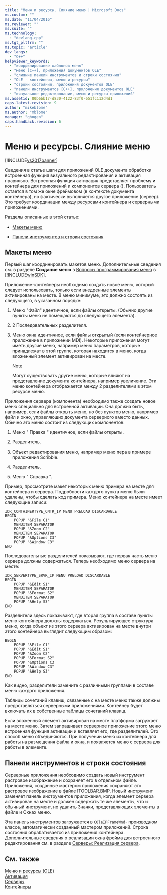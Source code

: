 ```yaml
---
title: "Меню и ресурсы. Слияние меню | Microsoft Docs"
ms.custom: ""
ms.date: "11/04/2016"
ms.reviewer: ""
ms.suite: ""
ms.technology: 
  - "devlang-cpp"
ms.tgt_pltfrm: ""
ms.topic: "article"
dev_langs: 
  - "C++"
helpviewer_keywords: 
  - "координирование шаблонов меню"
  - "меню [C++], приложения документов OLE"
  - "слияние панели инструментов и строки состояния"
  - "OLE - контейнеры, меню и ресурсы"
  - "строки состояния, приложения документов OLE"
  - "панели инструментов [C++], приложения документов OLE"
  - "визуальное редактирование, меню и ресурсы приложений"
ms.assetid: 80b6bb17-d830-4122-83f0-651fc112d4d1
caps.latest.revision: 9
author: "mikeblome"
ms.author: "mblome"
manager: "ghogen"
caps.handback.revision: 6
---
```

# Меню и ресурсы. Слияние меню
[!INCLUDE[vs2017banner](../assembler/inline/includes/vs2017banner.md)]

Сведения в статье шаги для приложений OLE документа обработки встроенная функция визуального редактирования и активация правильно.  Встроенная функция активация представляет проблему и контейнера для приложений и компонентов сервера \(\).  Пользователь остается в том же окне фреймовом \(в контексте документа контейнера\), но фактически выполняется другое приложение \(сервер\).  Это требует координации между ресурсами контейнера и серверными приложениями.  
  
 Разделы описанные в этой статье:  
  
-   [Макеты меню](#_core_menu_layouts)  
  
-   [Панели инструментов и строки состояния](#_core_toolbars_and_status_bars)  
  
##  <a name="_core_menu_layouts"></a> Макеты меню  
 Первый шаг координировать макетов меню.  Дополнительные сведения см. в разделе **Создание меню** в [Вопросы программирования меню](https://msdn.microsoft.com/en-us/library/ms647557.aspx) в [!INCLUDE[winSDK](../atl/includes/winsdk_md.md)].  
  
 Приложение\-контейнеры необходимо создать новое меню, который следует использовать, только если внедренные элементы активированы на месте.  В меню минимуме, это должно состоять из следующего, в указанном порядке:  
  
1.  Меню "Файл" идентичное, если файлы открыты. \(Обычно другие пункты меню не помещаются до следующего элемента\).  
  
2.  2 Последовательных разделителя.  
  
3.  Меню окна идентичное, если файлы открытый \(если контейнерное приложение в приложении MDI\).  Некоторые приложения могут иметь другие меню, например меню параметров, которые принадлежат в этой группе, которая находится в меню, когда вложенный элемент активирован на месте.  
  
    > [!NOTE]
    >  Могут существовать другие меню, которые влияют на представление документа контейнера, например увеличение.  Эти меню контейнера отображается между 2 разделителями в этом ресурсе меню.  
  
 Приложения сервера \(компонента\) необходимо также создать новое меню специально для встроенной активации.  Она должна быть, например, если файлы открыть меню, но без пунктов меню, например файл и окно, управляющих документа серверного вместо данных.  Обычно это меню состоит из следующих компонентов:  
  
1.  Меню " Правка " идентичное, если файлы открыты.  
  
2.  Разделитель.  
  
3.  Объект редактирования меню, например меню пера в примере приложения Scribble.  
  
4.  Разделитель.  
  
5.  Меню " Справка ".  
  
 Пример, просмотрите макет некоторых меню примера на месте для контейнера и сервера.  Подробности каждого пункта меню были удалены, чтобы сделать код примера.  Меню контейнера на месте имеет следующие записи:  
  
```  
IDR_CONTAINERTYPE_CNTR_IP MENU PRELOAD DISCARDABLE   
BEGIN  
    POPUP "&File C1"  
    MENUITEM SEPARATOR  
    POPUP "&Zoom C2"  
    MENUITEM SEPARATOR  
    POPUP "&Options C3"  
    POPUP "&Window C3"  
END  
```  
  
 Последовательные разделителей показывают, где первая часть меню сервера должны содержаться.  Теперь необходимо меню сервера на месте:  
  
```  
IDR_SERVERTYPE_SRVR_IP MENU PRELOAD DISCARDABLE   
BEGIN  
    POPUP "&Edit S1"  
    MENUITEM SEPARATOR  
    POPUP "&Format S2"  
    MENUITEM SEPARATOR  
    POPUP "&Help S3"  
END  
```  
  
 Разделители здесь показывают, где вторая группа в составе пункты меню контейнера должны содержаться.  Результирующее структура меню, когда объект из этого сервера активирован на месте внутри этого контейнера выглядит следующим образом:  
  
```  
BEGIN  
    POPUP "&File C1"  
    POPUP "&Edit S1"  
    POPUP "&Zoom C2"  
    POPUP "&Format S2"  
    POPUP "&Options C3  
    POPUP "&Window C3"  
    POPUP "&Help S3"  
END  
```  
  
 Как видно, разделители замените с различными группами в составе меню каждого приложения.  
  
 Таблицы сочетаний клавиш, связанные с на месте меню также должны предоставляться серверными приложениями.  Контейнер будет включать их в собственные таблицы сочетаний клавиш.  
  
 Если вложенный элемент активирован на месте платформа загружает на месте меню.  Затем запрашивает серверное приложение этого меню встроенная функция активации и вставляет его, где разделителей.  Это способ меню объединяются.  При получении меню из контейнера для работы на размещения файла и окна, и появляется меню с сервера для работы в элементе.  
  
##  <a name="_core_toolbars_and_status_bars"></a> Панели инструментов и строки состояния  
 Серверные приложения необходимо создать новый инструмент растровое изображение и сохраняет его в отдельном файле.  Приложения, созданные мастером приложения сохраняют это растровое изображение в файле ITOOLBAR.BMP.  Новый инструмент заменяет панель инструментов приложения, когда элемент сервера активирован на месте и должен содержать те же элементы, что и обычный инструмент, но удалить Значки, представляющих элементы в файле и Окнах меню.  
  
 Эта панель инструментов загружается в `COleIPFrameWnd`\- производном классе, автоматически созданный мастером приложений.  Строка состояния обрабатывается из приложения контейнера.  Дополнительные сведения о реализации окна фрейма для встроенного редактирования см. в разделе [Серверы: Реализация сервера](../mfc/servers-implementing-a-server.md).  
  
## См. также  
 [Меню и ресурсы \(OLE\)](../mfc/menus-and-resources-ole.md)   
 [Активация](../mfc/activation-cpp.md)   
 [Серверы](../mfc/servers.md)   
 [Контейнеры](../mfc/containers.md)